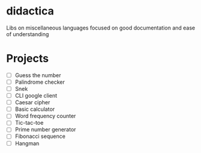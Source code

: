 # didactica
Libs on miscellaneous languages focused on good documentation and ease of understanding

# Projects
- [ ] Guess the number
- [ ] Palindrome checker
- [ ] Snek
- [ ] CLI google client
- [ ] Caesar cipher
- [ ] Basic calculator
- [ ] Word frequency counter
- [ ] Tic-tac-toe
- [ ] Prime number generator
- [ ] Fibonacci sequence
- [ ] Hangman
